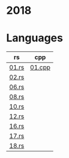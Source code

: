# 2018

# Languages
| rs | cpp |
| -- | -- |
| [01.rs](/2018/rust/01.rs) | [01.cpp](/2018/cpp/01.cpp) |
| [02.rs](/2018/rust/02.rs) | 
| [06.rs](/2018/rust/06.rs) | 
| [08.rs](/2018/rust/08.rs) | 
| [10.rs](/2018/rust/10.rs) | 
| [12.rs](/2018/rust/12.rs) | 
| [16.rs](/2018/rust/16.rs) | 
| [17.rs](/2018/rust/17.rs) | 
| [18.rs](/2018/rust/18.rs) | 
